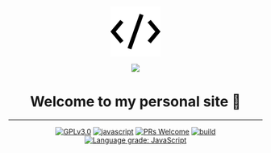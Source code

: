 <p align="center">
	<img src="public\assets\icons\favicon.ico" align="center" alt="icon" />
</p>
<p align="center">
	<img src="https://github-readme-stats.vercel.app/api/pin/?username=mark-gutenberger&repo=mark-gutenberger" />
<h1 align="center">Welcome to my personal site 👋</h1>
	<hr>
<!-- [START BADGES] -->
<!-- Please keep comment here to allow auto update -->
<p align="center">
  <a href="https://github.com/Mark-Gutenberger/my-math/blob/master/LICENSE"><img src="https://img.shields.io/github/license/Mark-Gutenberger/my-math?style=flat-square" alt="GPLv3.0" /></a>
  <a href="https://www.javascript.com"><img src="https://img.shields.io/badge/language-Javascript-yellow.svg?style=flat-square" alt="javascript" /></a>
  <a href="https://github.com/Mark-Gutenberger/my-math/pulls"><img src="https://img.shields.io/badge/PRs-Welcome-brightgreen.svg?style=flat-square" alt="PRs Welcome" /></a>
  <a href="https://github.com/Mark-Gutenberger/my-math/actions/workflows/release.yml"><img src="https://img.shields.io/github/workflow/status/Mark-Gutenberger/my-math/Release/master?logo=github&style=flat-square" alt="build" /></a>
  <a href="https://lgtm.com/projects/g/Mark-Gutenberger/my-math/context:javascript"><img src="https://img.shields.io/lgtm/grade/javascript/g/Mark-Gutenberger/my-math.svg?logo=lgtm&style=flat-square" alt="Language grade: JavaScript" /></a>
</p>
<!-- [END BADGES] -->
